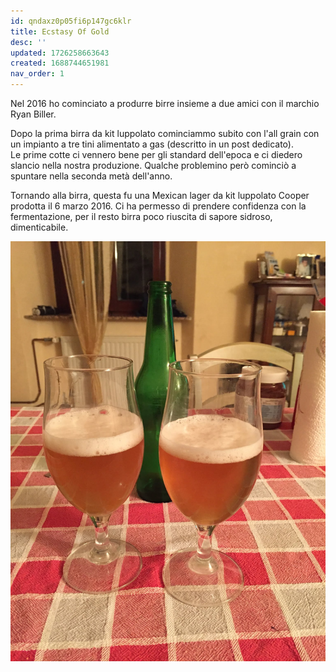 ```yaml
---
id: qndaxz0p05fi6p147gc6klr
title: Ecstasy Of Gold
desc: ''
updated: 1726258663643
created: 1688744651981
nav_order: 1
---
```

Nel 2016 ho cominciato a produrre birre insieme a due amici con il marchio Ryan Biller.

Dopo la prima birra da kit luppolato cominciammo subito con l'all grain con un impianto a tre tini alimentato a gas (descritto in un post dedicato).  
Le prime cotte ci vennero bene per gli standard dell'epoca e ci diedero slancio nella nostra produzione. Qualche problemino però cominciò a spuntare nella seconda metà dell'anno.

Tornando alla birra, questa fu una Mexican lager da kit luppolato Cooper prodotta il 6 marzo 2016.
Ci ha permesso di prendere confidenza con la fermentazione, per il resto birra poco riuscita di sapore sidroso, dimenticabile.

![image](./assets/images/ecstasyofgold.jpg)
